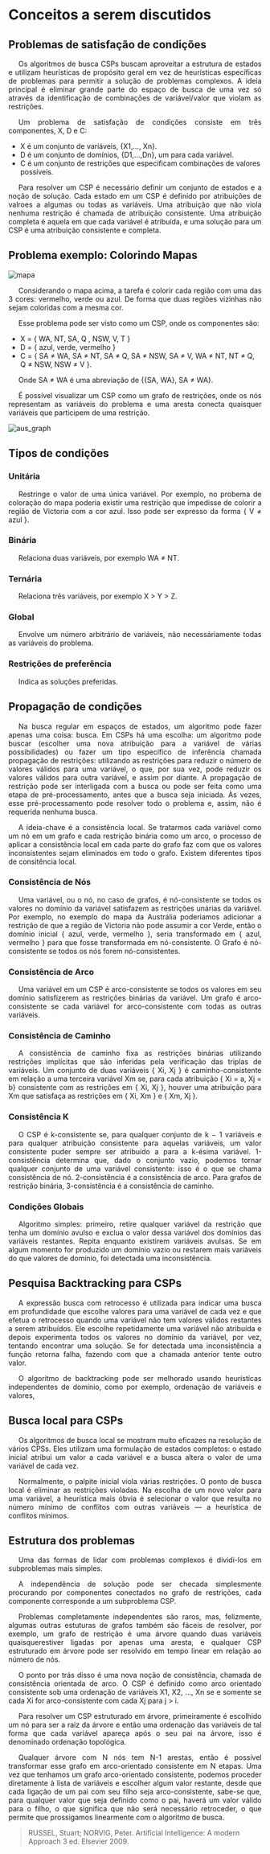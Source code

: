 # Conceitos a serem discutidos

## Problemas de satisfação de condições

<p style="text-indent: 20px; text-align: justify">
Os algoritmos de busca CSPs buscam aproveitar a estrutura de estados e utilizam heurísticas de propósito geral em vez de heurísticas específicas de problemas para permitir a solução de problemas complexos. A ideia principal é eliminar grande parte do espaço de busca de uma vez só através da identificação de combinações de variável/valor que violam as restrições.
</p>

<p style="text-indent: 20px; text-align: justify">
Um problema de satisfação de condições consiste em três componentes, X, D e C:
</p>

<ul>
<li>X é um conjunto de variáveis, {X1,..., Xn}. </li>
<li>D é um conjunto de domínios, {D1,...,Dn}, um para cada variável.</li>
<li>C  é um conjunto de restrições que especificam combinações de valores possíveis.
</li>
</ul>

<p style="text-indent: 20px; text-align: justify">
Para resolver um CSP é necessário definir um conjunto de estados e a noção de solução. Cada estado em um CSP é definido por atribuições de valroes a algumas ou todas as variáveis. Uma atribuição que não viola nenhuma restrição é chamada de atribuição consistente. Uma atribuição completa é aquela em que cada variável é atribuída, e uma solução para um CSP é uma atribuição consistente e completa.
</p>

## Problema exemplo: Colorindo Mapas

![mapa](../assets/portfolio_04/australia.png)

<p style="text-indent: 20px; text-align: justify">
Considerando o mapa acima, a tarefa é colorir cada região com uma das 3 cores: vermelho, verde ou azul. De forma que duas regiões vizinhas não sejam coloridas com a mesma cor.
</p>

<p style="text-indent: 20px; text-align: justify">
Esse problema pode ser visto como um CSP, onde os componentes são:
</p>

<ul>
<li>X = { WA, NT, SA, Q , NSW, V, T } </li>
<li>D = { azul, verde, vermelho } </li>
<li>C  = { SA ≠ WA, SA ≠ NT, SA ≠ Q, SA ≠ NSW, SA ≠ V, WA ≠ NT, NT ≠ Q, Q ≠ NSW, NSW ≠ V }.
</li>
</ul>

<p style="text-indent: 20px; text-align: justify">
Onde SA ≠ WA é uma abreviação de {{SA, WA}, SA ≠ WA}.
</p>

<p style="text-indent: 20px; text-align: justify">
É possível visualizar um CSP como um grafo de restrições, onde os nós representam as variáveis do problema e uma aresta conecta quaisquer variáveis que participem de uma restrição.
</p>

![aus_graph](../assets/portfolio_04/australia_graph.png)

## Tipos de condições

### Unitária

<p style="text-indent: 20px; text-align: justify">
Restringe o valor de uma única variável. Por exemplo, no probema de coloração do mapa poderia existir uma restrição que impedisse de colorir a região de Victoria com a cor azul. Isso pode ser expresso da forma { V ≠ azul }.
</p>

### Binária

<p style="text-indent: 20px; text-align: justify">
Relaciona duas variáveis, por exemplo WA ≠ NT.
</p>

### Ternária

<p style="text-indent: 20px; text-align: justify">
Relaciona três variáveis, por exemplo X > Y > Z.
</p>

### Global

<p style="text-indent: 20px; text-align: justify">
Envolve um número arbitrário de variáveis, não necessáriamente todas as variáveis do problema.
</p>

### Restrições de preferência

<p style="text-indent: 20px; text-align: justify">
Indica as soluções preferidas.
</p>

## Propagação de condições

<p style="text-indent: 20px; text-align: justify">
Na busca regular em espaços de estados, um algoritmo pode fazer apenas uma coisa: busca. Em CSPs há uma escolha: um algoritmo pode buscar (escolher uma nova atribuição para a variável de várias possibilidades) ou fazer um tipo específico de inferência chamada propagação de restrições:
utilizando as restrições para reduzir o número de valores válidos para uma variável, o que, por sua vez, pode reduzir os valores válidos para outra variável, e assim por diante. A propagação de restrição pode ser interligada com a busca ou pode ser feita como uma etapa de pré-processamento, antes que a busca seja iniciada. Às vezes, esse pré-processamento pode resolver todo o problema e, assim, não é requerida nenhuma busca.
</p>

<p style="text-indent: 20px; text-align: justify">
A ideia-chave é a consistência local. Se tratarmos cada variável como um nó em um grafo e cada restrição binária como um arco, o processo de aplicar a consistência local em cada parte do grafo faz com que os valores inconsistentes sejam eliminados em todo o grafo. Existem diferentes tipos de consitência local.
</p>

### Consistência de Nós

<p style="text-indent: 20px; text-align: justify">
Uma variável, ou o nó, no caso de grafos, é nó-consistente se todos os valores no domínio da variável satisfazem as restrições unárias da variável. Por exemplo, no exemplo do mapa da Austrália poderiamos adicionar a restrição de que a região de Victoria não pode assumir a cor Verde, então o domínio inicial { azul, verde, vermelho }, seria transformado em { azul, vermelho } para que fosse transformada em nó-consistente. O Grafo é nó-consistente se todos os nós forem nó-consistentes.
</p>

### Consistência de Arco

<p style="text-indent: 20px; text-align: justify">
Uma variável em um CSP é arco-consistente se todos os valores em seu domínio satisfizerem as restrições binárias da variável. Um grafo é arco-consistente se cada variável for arco-consistente com todas as outras variáveis.
</p>

### Consistência de Caminho

<p style="text-indent: 20px; text-align: justify">
A consistência de caminho fixa as restrições binárias utilizando restrições implícitas que são inferidas pela verificação das triplas de variáveis. Um conjunto de duas variáveis { Xi, Xj } é caminho-consistente em relação a uma terceira variável Xm se, para cada atribuição { Xi = a, Xj = b} consistente com as restrições em { Xi, Xj }, houver uma atribuição para Xm que satisfaça as restrições em { Xi, Xm } e { Xm, Xj }.
</p>

### Consistência K

<p style="text-indent: 20px; text-align: justify">
O CSP é k-consistente se, para qualquer conjunto de k − 1 variáveis e para qualquer atribuição consistente para aquelas variáveis, um valor consistente puder sempre ser atribuído a para a k-ésima variável. 1- consistência determina que, dado o conjunto vazio, podemos tornar qualquer conjunto de uma
variável consistente: isso é o que se chama consistência de nó. 2-consistência é a consistência de arco. Para grafos de restrição binária, 3-consistência é a consistência de caminho.
</p>

### Condições Globais

<p style="text-indent: 20px; text-align: justify">
Algoritmo simples: primeiro, retire qualquer variável da restrição que
tenha um domínio avulso e exclua o valor dessa variável dos domínios das variáveis restantes. Repita enquanto existirem variáveis avulsas. Se em algum momento for produzido um domínio vazio ou restarem mais variáveis do que valores de domínio, foi detectada uma inconsistência.
</p>

## Pesquisa Backtracking para CSPs

<p style="text-indent: 20px; text-align: justify">
A expressão busca com retrocesso é utilizada para indicar uma busca em profundidade que escolhe valores para uma variável de cada vez e que efetua o retrocesso quando uma variável não tem valores válidos restantes a serem atribuídos. Ele escolhe repetidamente uma variável não atribuída e depois experimenta todos os valores no domínio da variável, por vez, tentando encontrar uma solução. Se for detectada uma inconsistência a função retorna falha, fazendo com que a chamada anterior tente outro valor.
</p>

<p style="text-indent: 20px; text-align: justify">
O algoritmo de backtracking pode ser melhorado usando heurísticas independentes de domínio, como por exemplo, ordenação de variáveis e valores,
</p>

## Busca local para CSPs

<p style="text-indent: 20px; text-align: justify">
Os algoritmos de busca local se mostram muito eficazes na resolução de vários CPSs. Eles utilizam uma formulação de estados completos: o estado inicial atribui um valor a cada variável e a busca altera o valor de uma variável de cada vez.
</p>

<p style="text-indent: 20px; text-align: justify">
Normalmente, o palpite inicial viola várias restrições. O ponto de busca local é eliminar as restrições violadas.
Na escolha de um novo valor para uma variável, a heurística mais óbvia é selecionar o valor que resulta no número mínimo de conflitos com outras variáveis — a heurística de conflitos mínimos.
</p>

## Estrutura dos problemas

<p style="text-indent: 20px; text-align: justify">
Uma das formas de lidar com problemas complexos é dividi-los em subproblemas mais simples.
</p>

<p style="text-indent: 20px; text-align: justify">
A independência de solução pode ser checada simplesmente procurando por componentes conectados no grafo de restrições, cada componente corresponde a um subproblema CSP.
</p>

<p style="text-indent: 20px; text-align: justify">
Problemas completamente independentes são raros, mas, felizmente, algumas outras estuturas de grafos também são fáceis de resolver, por exemplo, um grafo de restrição é uma árvore quando duas variáveis quaisquerestiver ligadas por apenas uma aresta, e qualquer CSP estruturado em árvore pode ser resolvido em tempo linear em relação ao número de nós.
</p>

<p style="text-indent: 20px; text-align: justify">
O ponto por trás disso é uma nova noção de consistência, chamada de consistência orientada de arco. O CSP é definido como arco orientado consistente sob uma ordenação de variáveis X1, X2, ..., Xn se e somente se cada Xi for arco-consistente com cada Xj para j > i.
</p>

<p style="text-indent: 20px; text-align: justify">
Para resolver um CSP estruturado em árvore, primeiramente é escolhido um nó para ser a raiz da árvore e então uma ordenação das variáveis de tal forma que cada variável apareça após o seu pai na árvore, isso é denominado ordenação topológica.
</p>

<p style="text-indent: 20px; text-align: justify">
Qualquer árvore com N nós tem N-1 arestas, então é possível transformar esse grafo em arco-orientado consistente em N etapas. Uma vez que tenhamos um grafo arco-orientado consistente, podemos proceder diretamente à lista de variáveis e escolher algum valor restante, desde que cada ligação de um pai com seu filho seja arco-consistente, sabe-se que, para qualquer valor que seja definido como o pai, haverá um valor válido para o filho, o que significa que não será necessário retroceder, o que permite que prossigamos linearmente com o algoritmo de busca.
</p>

> RUSSEL, Stuart; NORVIG, Peter. Artificial Intelligence: A modern Approach 3 ed. Elsevier 2009.
